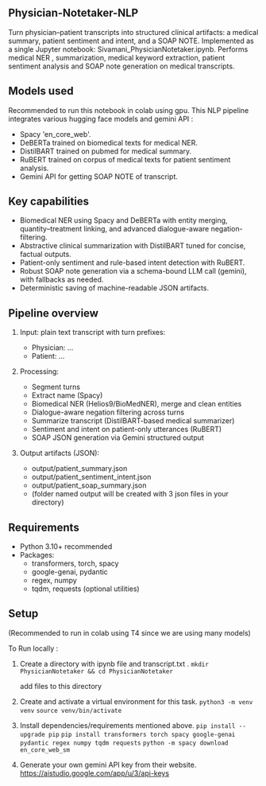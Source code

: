 ## Physician-Notetaker-NLP

Turn physician–patient transcripts into structured clinical artifacts: a medical summary, patient sentiment and intent, and a SOAP NOTE. Implemented as a single Jupyter notebook: Sivamani_PhysicianNotetaker.ipynb. Performs medical NER , summarization, medical keyword extraction, patient sentiment analysis and SOAP note generation on medical transcripts.

## Models used

Recommended to run this notebook in colab using gpu.
This NLP pipeline integrates various hugging face models and gemini API :
- Spacy 'en_core_web'.
- DeBERTa trained on biomedical texts for medical NER.
- DistilBART trained on pubmed for medical summary.
- RuBERT trained on corpus of medical texts for patient sentiment analysis.
- Gemini API for getting SOAP NOTE of transcript.


## Key capabilities

- Biomedical NER using Spacy and DeBERTa with entity merging, quantity–treatment linking, and advanced dialogue-aware negation-filtering.
- Abstractive clinical summarization with DistilBART tuned for concise, factual outputs.
- Patient-only sentiment and rule-based intent detection with RuBERT.
- Robust SOAP note generation via a schema-bound LLM call (gemini), with fallbacks as needed.
- Deterministic saving of machine-readable JSON artifacts.

## Pipeline overview

1) Input: plain text transcript with turn prefixes:
   - Physician: …
   - Patient: …

2) Processing:
   - Segment turns
   - Extract name (Spacy)
   - Biomedical NER (Helios9/BioMedNER), merge and clean entities
   - Dialogue-aware negation filtering across turns
   - Summarize transcript (DistilBART-based medical summarizer)
   - Sentiment and intent on patient-only utterances (RuBERT)
   - SOAP JSON generation via Gemini structured output 

3) Output artifacts (JSON):
   - output/patient_summary.json
   - output/patient_sentiment_intent.json
   - output/patient_soap_summary.json
   - (folder named output will be created with 3 json files in your directory)


## Requirements

- Python 3.10+ recommended
- Packages:
  - transformers, torch, spacy
  - google-genai, pydantic
  - regex, numpy
  - tqdm, requests (optional utilities)

## Setup

(Recommended to run in colab using T4 since we are using many models)

To Run locally :
1) Create a directory with ipynb file and transcript.txt .
   ```mkdir PhysicianNotetaker && cd PhysicianNotetaker```

   add files to this directory
3) Create and activate a virtual environment for this task.
   ```python3 -m venv venv```
   ```source venv/bin/activate```
5) Install dependencies/requirements mentioned above.
   ```pip install --upgrade pip```
   ```pip install transformers torch spacy google-genai pydantic regex numpy tqdm requests```
   ```python -m spacy download en_core_web_sm```
7) Generate your own gemini API key from their website.
   https://aistudio.google.com/app/u/3/api-keys
